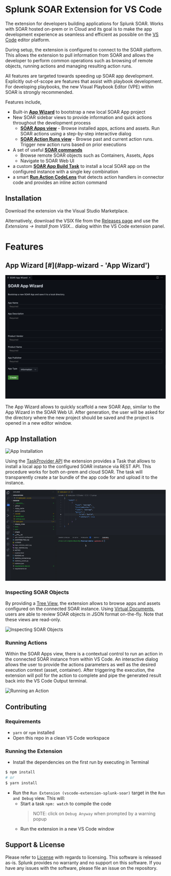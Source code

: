 # Splunk SOAR Extension for VS Code

The extension for developers building applications for Splunk SOAR. Works with SOAR hosted on-prem or in Cloud and its goal is to make the app development experience as seamless and efficient as possible on the [VS Code](https://code.visualstudio.com/) editor platform. 

During setup, the extension is configured to connect to the SOAR platform. This allows the extension to pull information from SOAR and allows the developer to perform common operations such as browsing of remote objects, running actions and managing resulting action runs. 

All features are targeted towards speeding up SOAR app development. Explicitly out-of-scope are features that assist with playbook development. For developing playbooks, the new Visual Playbook Editor (VPE) within SOAR is strongly recommended.

Features include,

- Built-in [**App Wizard**](#app-wizard) to bootstrap a new local SOAR App project
- New SOAR sidebar views to provide information and quick actions throughout the development process
    - [**SOAR Apps view**](#apps-view) - Browse installed apps, actions and assets. Run SOAR actions using a step-by-step interactive dialog
    - [**SOAR Action Runs view**](#action-runs-view) - Browse past and current action runs. Trigger new action runs based on prior executions
- A set of useful [**SOAR commands**](#soar-commands)
    - Browse remote SOAR objects such as Containers, Assets, Apps
    - Navigate to SOAR Web UI
- a custom [**SOAR App Build Task**](#app-build-task) to install a local SOAR app on the configured instance with a single key combination
- a smart [**Run Action CodeLens**](#run-action-codelens) that detects action handlers in connector code and provides an inline action command

## Installation

Download the extension via the Visual Studio Marketplace. 

Alternatively, download the VSIX file from the [Releases page](https://github.com/splunk/vscode-extension-splunk-soar/releases/) and use the *Extensions -> Install from VSIX...* dialog within the VS Code extension panel.


# Features

## App Wizard [#](#app-wizard - 'App Wizard')

<p align="center">
  <img src="media/appwizard.png" alt="App Wizard" />
</p>

The App Wizard allows to quickly scaffold a new SOAR App, similar to the App Wizard in the SOAR Web UI. After generation, the user will be asked for the directory where the new project should be saved and the project is opened in a new editor window.

## App Installation

![App Installation](https://raw.githubusercontent.com/splunk/vscode-extension-splunk-soar/main/media/appinstall.gif)

Using the [TaskProvider API](https://code.visualstudio.com/api/extension-guides/task-provider) the extension provides a Task that allows to install a local app to the configured SOAR instance via REST API. This procedure works for both on-prem and cloud SOAR. The task will transparently create a tar bundle of the app code for and upload it  to the instance.


<p align="center">
  <img src="media/appinstall.gif" alt="App Installation" />
</p>


### Inspecting SOAR Objects

By providing a [Tree View](https://code.visualstudio.com/api/extension-guides/tree-view), the extension allows to browse apps and assets configured on the connected SOAR instance. Using [Virtual Documents](https://code.visualstudio.com/api/extension-guides/virtual-documents), users are able to review SOAR objects in JSON format on-the-fly. Note that these views are read-only.

![Inspecting SOAR Objects](https://raw.githubusercontent.com/splunk/vscode-extension-splunk-soar/main/media/inspect.gif)


### Running Actions

Within the SOAR Apps view, there is a contextual control to run an action in the connected SOAR instance from within VS Code. An interactive dialog allows the user to provide the actions parameters as well as the desired execution context (asset, container). After triggering the execution, the extension will poll for the action to complete and pipe the generated result back into the VS Code Output terminal.

![Running an Action](https://raw.githubusercontent.com/splunk/vscode-extension-splunk-soar/main/media/actionrun.gif)

## Contributing
### Requirements
* `yarn` or `npm` installed
* Open this repo in a clean VS Code workspace

### Running the Extension
* Install the dependencies on the first run by executing in Terminal
```bash
$ npm install
# or
$ yarn install
```
* Run the `Run Extension (vscode-extension-splunk-soar)` target in the `Run and Debug` view. This will:
    * Start a task `npm: watch` to compile the code
        > NOTE: click on `Debug Anyway` when prompted by a warning popup 
    * Run the extension in a new VS Code window

## Support & License

Please refer to [License](LICENSE) with regards to licensing. This software is released as-is. Splunk provides no warranty and no support on this software. If you have any issues with the software, please file an issue on the repository.